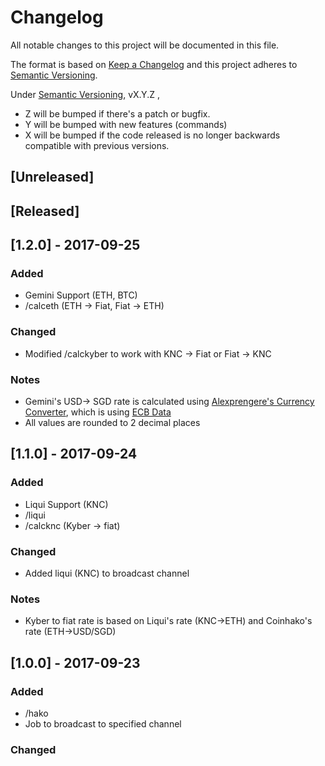# Changelog
All notable changes to this project will be documented in this file.

The format is based on [Keep a Changelog](http://keepachangelog.com/en/1.0.0/)
and this project adheres to [Semantic Versioning](http://semver.org/spec/v2.0.0.html).

Under [Semantic Versioning](http://semver.org/spec/v2.0.0.html), vX.Y.Z ,
- Z will be bumped if there's a patch or bugfix.
- Y will be bumped with new features (commands)
- X will be bumped if the code released is no longer backwards compatible with previous versions.

## [Unreleased]

## [Released]
## [1.2.0] - 2017-09-25
### Added
- Gemini Support (ETH, BTC)
- /calceth (ETH -> Fiat, Fiat -> ETH)

### Changed
- Modified /calckyber to work with KNC -> Fiat or Fiat -> KNC

### Notes
- Gemini's USD-> SGD rate is calculated using [Alexprengere's Currency Converter](https://github.com/alexprengere/currencyconverter), which is using [ECB Data](http://www.ecb.int/)
- All values are rounded to 2 decimal places

## [1.1.0] - 2017-09-24
### Added
- Liqui Support (KNC)
- /liqui
- /calcknc (Kyber -> fiat)

### Changed
- Added liqui (KNC) to broadcast channel

### Notes
- Kyber to fiat rate is based on Liqui's rate (KNC->ETH) and Coinhako's rate (ETH->USD/SGD)

## [1.0.0] - 2017-09-23
### Added
- /hako
- Job to broadcast to specified channel

### Changed
